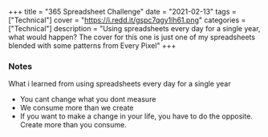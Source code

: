 +++
title = "365 Spreadsheet Challenge"
date = "2021-02-13"
tags = ["Technical"]
cover = "https://i.redd.it/gspc7qgy1lh61.png"
categories = ["Technical"]
description = "Using spreadsheets every day for a single year, what would happen? The cover for this one is just one of my spreadsheets blended with some patterns from Every Pixel"
+++

### Notes

What i learned from using spreadsheets every day for a single year

- You cant change what you dont measure
- We consume more than we create
- If you want to make a change in your life, you have to do the opposite. Create more than you consume. 

